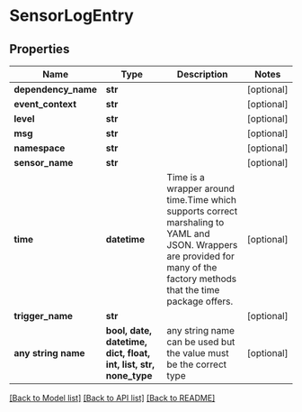 # SensorLogEntry


## Properties
Name | Type | Description | Notes
------------ | ------------- | ------------- | -------------
**dependency_name** | **str** |  | [optional] 
**event_context** | **str** |  | [optional] 
**level** | **str** |  | [optional] 
**msg** | **str** |  | [optional] 
**namespace** | **str** |  | [optional] 
**sensor_name** | **str** |  | [optional] 
**time** | **datetime** | Time is a wrapper around time.Time which supports correct marshaling to YAML and JSON.  Wrappers are provided for many of the factory methods that the time package offers. | [optional] 
**trigger_name** | **str** |  | [optional] 
**any string name** | **bool, date, datetime, dict, float, int, list, str, none_type** | any string name can be used but the value must be the correct type | [optional]

[[Back to Model list]](../README.md#documentation-for-models) [[Back to API list]](../README.md#documentation-for-api-endpoints) [[Back to README]](../README.md)


